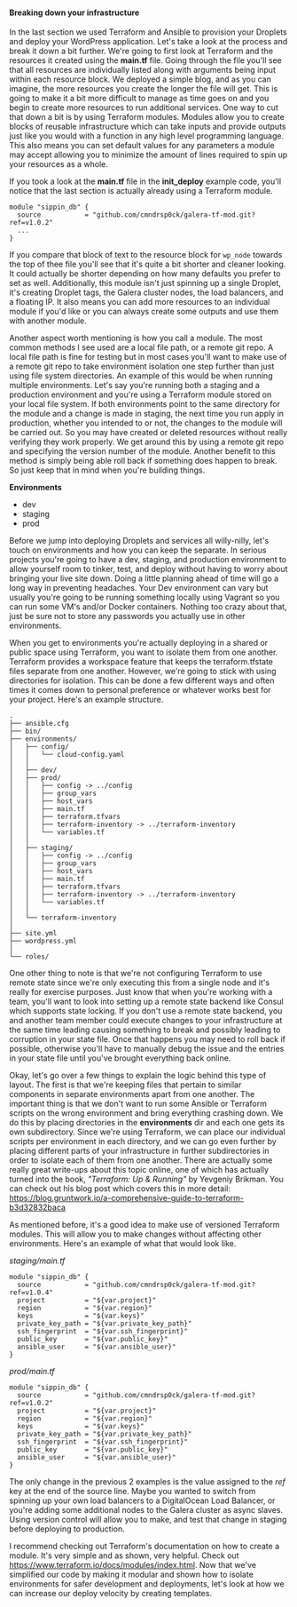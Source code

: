 #### Breaking down your infrastructure

In the last section we used Terraform and Ansible to provision your Droplets and deploy your WordPress application. Let's take a look at the process and break it down a bit further. We're going to first look at Terraform and the resources it created using the **main.tf** file. Going through the file you'll see that all resources are individually listed along with arguments being input within each resource block. We deployed a simple blog, and as you can imagine, the more resources you create the longer the file will get. This is going to make it a bit more difficult to manage as time goes on and you begin to create more resources to run additional services. One way to cut that down a bit is by using Terraform modules. Modules allow you to create blocks of reusable infrastructure which can take inputs and provide outputs just like you would with a function in any high level programming language. This also means you can set default values for any parameters a module may accept allowing you to minimize the amount of lines required to spin up your resources as a whole.

If you took a look at the **main.tf** file in the **init_deploy** example code, you'll notice that the last section is actually already using a Terraform module.

```
module "sippin_db" {
  source           = "github.com/cmndrsp0ck/galera-tf-mod.git?ref=v1.0.2"
  ...
}
```

If you compare that block of text to the resource block for `wp_node` towards the top of thee file you'll see that it's quite a bit shorter and cleaner looking. It could actually be shorter depending on how many defaults you prefer to set as well. Additionally, this module isn't just spinning up a single Droplet, it's creating Droplet tags, the Galera cluster nodes, the load balancers, and a floating IP. It also means you can add more resources to an individual module if you'd like or you can always create some outputs and use them with another module.

Another aspect worth mentioning is how you call a module. The most common methods I see used are a local file path, or a remote git repo. A local file path is fine for testing but in most cases you'll want to make use of a remote git repo to take environment isolation one step further than just using file system directories. An example of this would be when running multiple environments. Let's say you're running both a staging and a production environment and you're using a Terraform module stored on your local file system. If both environments point to the same directory for the module and a change is made in staging, the next time you run apply in production, whether you intended to or not, the changes to the module will be carried out. So you may have created or deleted resources without really verifying they work properly. We get around this by using a remote git repo and specifying the version number of the module. Another benefit to this method is simply being able roll back if something does happen to break. So just keep that in mind when you're building things.

**Environments**

  * dev
  * staging
  * prod

Before we jump into deploying Droplets and services all willy-nilly, let's touch on environments and how you can keep the separate. In serious projects you're going to have a dev, staging, and production environment to allow yourself room to tinker, test, and deploy without having to worry about bringing your live site down. Doing a little planning ahead of time will go a long way in preventing headaches. Your Dev environment can vary but usually you're going to be running something locally using Vagrant so you can run some VM's and/or Docker containers. Nothing too crazy about that, just be sure not to store any passwords you actually use in other environments.

When you get to environments you're actually deploying in a shared or public space using Terraform, you want to isolate them from one another. Terraform provides a workspace feature that keeps the terraform.tfstate files separate from one another. However, we're going to stick with using directories for isolation. This can be done a few different ways and often times it comes down to personal preference or whatever works best for your project. Here's an example structure.

```
.
├── ansible.cfg
├── bin/
├── environments/
│   ├── config/
│   │   └── cloud-config.yaml
│   │
│   ├── dev/
│   ├── prod/
│   │   ├── config -> ../config
│   │   ├── group_vars
│   │   ├── host_vars
│   │   ├── main.tf
│   │   ├── terraform.tfvars
│   │   ├── terraform-inventory -> ../terraform-inventory
│   │   └── variables.tf
│   │
│   ├── staging/
│   │   ├── config -> ../config
│   │   ├── group_vars
│   │   ├── host_vars
│   │   ├── main.tf
│   │   ├── terraform.tfvars
│   │   ├── terraform-inventory -> ../terraform-inventory
│   │   └── variables.tf
│   │
│   └── terraform-inventory
│
├── site.yml
├── wordpress.yml
│
└── roles/
```

One other thing to note is that we're not configuring Terraform to use remote state since we're only executing this from a single node and it's really for exercise purposes. Just know that when you're working with a team, you'll want to look into setting up a remote state backend like Consul which supports state locking. If you don't use a remote state backend, you and another team member could execute changes to your infrastructure at the same time leading causing something to break and possibly leading to corruption in your state file. Once that happens you may need to roll back if possible, otherwise you'll have to manually debug the issue and the entries in your state file until you've brought everything back online.

Okay, let's go over a few things to explain the logic behind this type of layout. The first is that we're keeping files that pertain to similar components in separate environments apart from one another. The important thing is that we don't want to run some Ansible or Terraform scripts on the wrong environment and bring everything crashing down. We do this by placing directories in the **environments** dir and each one gets its own subdirectory. Since we're using Terraform, we can place our individual scripts per environment in each directory, and we can go even further by placing different parts of your infrastructure in further subdirectories in order to isolate each of them from one another. There are actually some really great write-ups about this topic online, one of which has actually turned into the book, *"Terraform: Up & Running"* by Yevgeniy Brikman. You can check out his blog post which covers this in more detail: https://blog.gruntwork.io/a-comprehensive-guide-to-terraform-b3d32832baca

As mentioned before, it's a good idea to make use of versioned Terraform modules. This will allow you to make changes without affecting other environments. Here's an example of what that would look like.

*staging/main.tf*
```
module "sippin_db" {
  source           = "github.com/cmndrsp0ck/galera-tf-mod.git?ref=v1.0.4"
  project          = "${var.project}"
  region           = "${var.region}"
  keys             = "${var.keys}"
  private_key_path = "${var.private_key_path}"
  ssh_fingerprint  = "${var.ssh_fingerprint}"
  public_key       = "${var.public_key}"
  ansible_user     = "${var.ansible_user}"
}
```

*prod/main.tf*
```
module "sippin_db" {
  source           = "github.com/cmndrsp0ck/galera-tf-mod.git?ref=v1.0.2"
  project          = "${var.project}"
  region           = "${var.region}"
  keys             = "${var.keys}"
  private_key_path = "${var.private_key_path}"
  ssh_fingerprint  = "${var.ssh_fingerprint}"
  public_key       = "${var.public_key}"
  ansible_user     = "${var.ansible_user}"
}
```

The only change in the previous 2 examples is the value assigned to the *ref* key at the end of the source line. Maybe you wanted to switch from spinning up your own load balancers to a DigitalOcean Load Balancer, or you're adding some additional nodes to the Galera cluster as async slaves. Using version control will allow you to make, and test that change in staging before deploying to production.

I recommend checking out Terraform's documentation on how to create a module. It's very simple and as shown, very helpful. Check out https://www.terraform.io/docs/modules/index.html. Now that we've simplified our code by making it modular and shown how to isolate environments for safer development and deployments, let's look at how we can increase our deploy velocity by creating templates.

